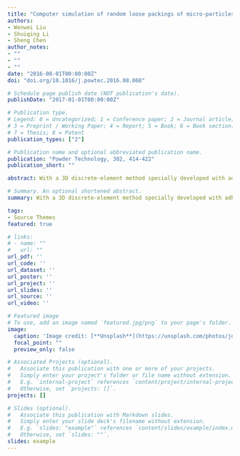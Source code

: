 ```yaml
---
title: "Computer simulation of random loose packings of micro-particles in presence of adhesion and friction"
authors:
- Wenwei Liu
- Shuiqing Li
- Sheng Chen
author_notes:
- ""
- ""
- ""
date: "2016-08-01T00:00:00Z"
doi: "doi.org/10.1016/j.powtec.2016.08.068"

# Schedule page publish date (NOT publication's date).
publishDate: "2017-01-01T00:00:00Z"

# Publication type.
# Legend: 0 = Uncategorized; 1 = Conference paper; 2 = Journal article;
# 3 = Preprint / Working Paper; 4 = Report; 5 = Book; 6 = Book section;
# 7 = Thesis; 8 = Patent
publication_types: ["2"]

# Publication name and optional abbreviated publication name.
publication: "Powder Technology, 302, 414-422"
publication_short: ""

abstract: With a 3D discrete-element method specially developed with adhesive contact mechanics, random loose packings of uniform spherical micron-sized particles are fully investigated. Characterized by a dimensionless adhesion parameter Ad proposed in the previous work, four packing regimes are identified, random close packing (RCP) regime with Ad<0.01, random loose packing (RLP) regime with 0.01<Ad<1, adhesion regime with 1<Ad<20 and an asymptotic limit regime with Ad>20. The evolution of the radial distribution function with respect to Ad is analyzed and divided into three stages. Force distribution of these adhesive loose packings follows P(f)~f($\theta$) for small forces and P(f)~$\exp(−\beta f)$ for big forces, respectively, which shares a similar form with that in packings without adhesion but results in distinct exponents of $\theta=0.879$, $\beta=0.839$ for normal forces. A local mechanical equilibrium analysis demonstrates that adhesion enhances both sliding and rolling resistance so that the fairly loose packing structures of adhesive particles can still be mechanically stable.

# Summary. An optional shortened abstract.
summary: With a 3D discrete-element method specially developed with adhesive contact mechanics, random loose packings of uniform spherical micron-sized particles are fully investigated.

tags:
- Source Themes
featured: true

# links:
# - name: ""
#   url: ""
url_pdf: ''
url_code: ''
url_dataset: ''
url_poster: ''
url_project: ''
url_slides: ''
url_source: ''
url_video: ''

# Featured image
# To use, add an image named `featured.jpg/png` to your page's folder. 
image:
  caption: 'Image credit: [**Unsplash**](https://unsplash.com/photos/jdD8gXaTZsc)'
  focal_point: ""
  preview_only: false

# Associated Projects (optional).
#   Associate this publication with one or more of your projects.
#   Simply enter your project's folder or file name without extension.
#   E.g. `internal-project` references `content/project/internal-project/index.md`.
#   Otherwise, set `projects: []`.
projects: []

# Slides (optional).
#   Associate this publication with Markdown slides.
#   Simply enter your slide deck's filename without extension.
#   E.g. `slides: "example"` references `content/slides/example/index.md`.
#   Otherwise, set `slides: ""`.
slides: example
---
```

